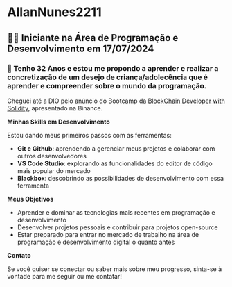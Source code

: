 # AllanNunes2211
## 👨‍💻 Iniciante na Área de Programação e Desenvolvimento em 17/07/2024
### 🎉 Tenho 32 Anos e estou me propondo a aprender e realizar a concretização de um desejo de criança/adolecência que é aprender e compreender sobre o mundo da programação.

Cheguei até a DIO pelo anúncio do Bootcamp da [BlockChain Developer with Solidity](https://web.dio.me/track/0709934a-cb42-47e7-a0d6-452ebd563522), apresentado na Binance.

**Minhas Skills em Desenvolvimento**

Estou dando meus primeiros passos com as ferramentas:
- **Git e Github**: aprendendo a gerenciar meus projetos e colaborar com outros desenvolvedores
- **VS Code Studio**: explorando as funcionalidades do editor de código mais popular do mercado
- **Blackbox**: descobrindo as possibilidades de desenvolvimento com essa ferramenta

**Meus Objetivos**

* Aprender e dominar as tecnologias mais recentes em programação e desenvolvimento
* Desenvolver projetos pessoais e contribuir para projetos open-source
* Estar preparado para entrar no mercado de trabalho na área de programação e desenvolvimento digital o quanto antes

**Contato**

Se você quiser se conectar ou saber mais sobre meu progresso, sinta-se à vontade para me seguir ou me contatar!